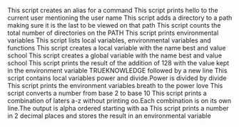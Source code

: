 This script creates an alias for a command
This script prints hello to the current user mentioning the user name
This script adds a directory to a path making sure it is the last to be viewed on that path
This script counts the total number of directories on the PATH
This script prints environmental variables
This script lists local variables, environmental variables and functions
This script creates a local variable with the name best and value school
This script creates a global variable with the name best and value school
This script prints the result of the addition of 128 with the value kept in the environment variable TRUEKNOWLEDGE followed by a new line
This script contains local variables power and divide.Power is divided by divide
This script prints the environment variables breath to the power love
This script converts a number from base 2 to base 10
This script prints a combination of laters a-z without printing oo.Each combination is on its own line.The output is alpha ordered starting with aa
This script prints a number in 2 decimal places and stores the result in an environmental variable
